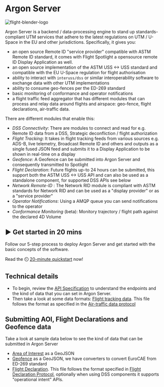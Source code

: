 # Argon Server

![flight-blender-logo](images/flightblender-logo.png)

Argon Server is a backend / data-processing engine to stand up standards-compliant UTM services that adhere to the latest regulations on UTM / U-Space in the EU and other jurisdictions. Specifically, it gives you:

- an open source Remote ID "service provider" compatible with ASTM Remote ID standard, it comes with Flight Spotlight a opensource remote ID Display Application as well.
- an open source implementation of the ASTM USS <-> USS standard and compatible with the EU U-Space regulation for flight authorisation
- ability to interact with `interuss/dss` or similar interoperability software to exchange data with other UTM implementations
- ability to consume geo-fences per the ED-269 standard
- basic monitoring of conformance and operator notifications
- a flight traffic feed aggregator that has different modules that can process and relay data around flights and airspace: geo-fence, flight declarations, air-traffic data.

There are different modules that enable this:
- _DSS Connectivity_: There are modules to connect and read for e.g. Remote ID data from a DSS, Strategic deconfliction / flight authorization
- _Flight Tracking_: It takes in flight tracking feeds from various sources e.g. ADS-B, live telemetry, Broadcast Remote ID and others and outputs as a single fused JSON feed and submits it to a Display Application to be shown in real-time on a display
- _Geofence_: A Geofence can be submitted into Argon Server and consequently transmitted to Spotlight
- _Flight Declaration_: Future flights up-to 24 hours can be submitted, this support both the ASTM USS <-> USS API and can also be used as a standalone component, for supported DSS APIs see below
- _Network Remote-ID_ : The Network RID module is compliant with ASTM standards for Network RID and can be used as a "display provider" or as a "service provider"
- _Operator Notifications_: Using a AMQP queue you can send notifications to the operator
- _Conformance Monitoring_ (beta): Monitory trajectory / flight path against the declared 4D Volume

## ▶️ Get started in 20 mins
Follow our 5-step process to deploy Argon Server and get started with the basic concepts of the software.

Read the ⏲️ [20-minute quickstart](deployment_support/README.md) now!

## Technical details

- To begin, review the [API Specification](http://redocly.github.io/redoc/?url=https://raw.githubusercontent.com/openutm/flight-blender/master/api/flight-blender-1.0.0-resolved.yaml) to understand the endpoints and the kind of data that you can set in Argon Server.
- Then take a look at some data formats: [Flight tracking data](https://github.com/openutm/verification/blob/main/flight_blender_e2e_integration/air_traffic_samples/micro_flight_data_single.json). This file follows the format as specified in the [Air-traffic data protocol](https://github.com/openskies-sh/airtraffic-data-protocol-development/blob/master/Airtraffic-Data-Protocol.md)

## Submitting AOI, Flight Declarations and Geofence data

Take a look at sample data below to see the kind of data that can be submitted in Argon Server

- [Area of Interest](https://github.com/openutm/verification/blob/main/flight_blender_e2e_integration/aoi_geo_fence_samples/aoi.geojson) as a GeoJSON
- [Geofence](https://github.com/openutm/verification/blob/main/flight_blender_e2e_integration/aoi_geo_fence_samples/geo_fence.geojson) as a GeoJSON, we have converters to convert EuroCAE from ED-269 standard
- [Flight Declaration](https://github.com/openutm/verification/blob/main/flight_blender_e2e_integration/flight_declarations_samples/flight-1-bern.json). This file follows the format specified in [Flight Declaration Protocol](https://github.com/openskies-sh/flight-declaration-protocol-development), optionally when using DSS components it supports "operational intent" APIs.
